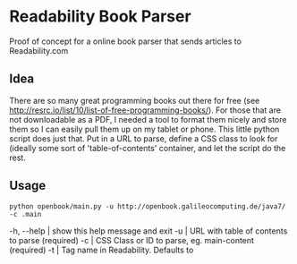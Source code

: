 # Readability Book Parser

Proof of concept for a online book parser that sends articles to Readability.com

## Idea

There are so many great programming books out there for free (see http://resrc.io/list/10/list-of-free-programming-books/). For those that are not downloadable as a PDF, I needed a tool to format them nicely and store them so I can easily pull them up on my tablet or phone.
This little python script does just that. Put in a URL to parse, define a CSS class to look for (ideally some sort of 'table-of-contents' container, and let the script do the rest.

## Usage

```
python openbook/main.py -u http://openbook.galileocomputing.de/java7/ -c .main
```

-h, --help  | show this help message and exit
-u          | URL with table of contents to parse (required)
-c          | CSS Class or ID to parse, eg. main-content (required)
-t          | Tag name in Readability. Defaults to <title> of site given in option -u if empty.

## Disclaimer

Please note that this is my first ever Python program, so there is probably some room for improvement. Let me know if you find anything obvious! :)

## To Do's

* instead of using Readability for parsing and storing, write own (simple) parser
* write some tests
* make it oop
* check if best practices are used